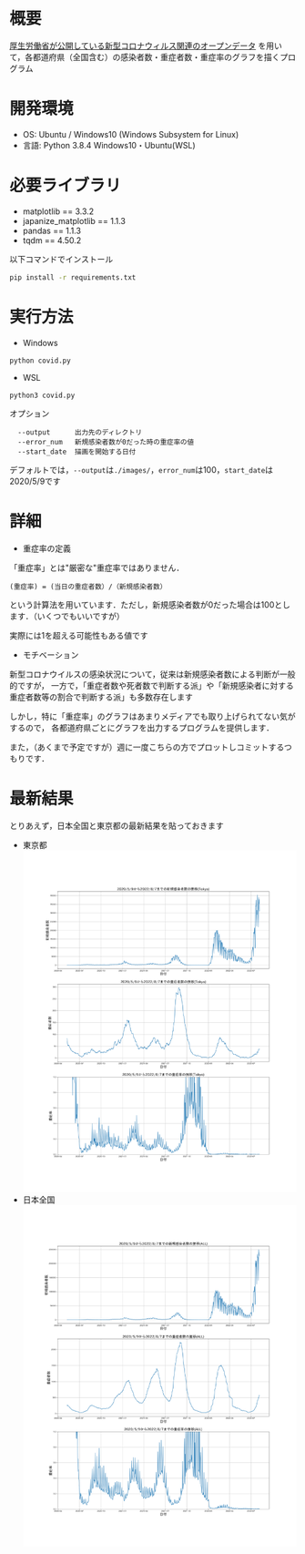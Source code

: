 # 概要
[厚生労働省が公開している新型コロナウィルス関連のオープンデータ](https://covid19.mhlw.go.jp/) を用いて，各都道府県（全国含む）の感染者数・重症者数・重症率のグラフを描くプログラム
# 開発環境
- OS: Ubuntu / Windows10 (Windows Subsystem for Linux)
- 言語: Python 3.8.4
Windows10・Ubuntu(WSL)
# 必要ライブラリ
- matplotlib == 3.3.2
- japanize_matplotlib == 1.1.3
- pandas == 1.1.3
- tqdm == 4.50.2

以下コマンドでインストール
```bash
pip install -r requirements.txt
```

# 実行方法
- Windows
```
python covid.py
```
- WSL
```
python3 covid.py
```
オプション
```
  --output      出力先のディレクトリ
  --error_num   新規感染者数が0だった時の重症率の値
  --start_date  描画を開始する日付
```
デフォルトでは，`--output`は`./images/`，`error_num`は100，`start_date`は2020/5/9です
# 詳細
- 重症率の定義

「重症率」とは"厳密な"重症率ではありません．

`(重症率) = (当日の重症者数）/（新規感染者数）`

という計算法を用いています．ただし，新規感染者数が0だった場合は100とします．（いくつでもいいですが）

実際には1を超える可能性もある値です

- モチベーション

新型コロナウイルスの感染状況について，従来は新規感染者数による判断が一般的ですが，
一方で，「重症者数や死者数で判断する派」や「新規感染者に対する重症者数等の割合で判断する派」も多数存在します

しかし，特に「重症率」のグラフはあまりメディアでも取り上げられてない気がするので，
各都道府県ごとにグラフを出力するプログラムを提供します．

また，（あくまで予定ですが）週に一度こちらの方でプロットしコミットするつもりです．

# 最新結果
とりあえず，日本全国と東京都の最新結果を貼っておきます

- 東京都
![tokyo](images/Tokyo.png)
- 日本全国
![All](images/ALL.png)


